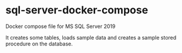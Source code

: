 # sql-server-docker-compose

Docker compose file for MS SQL Server 2019

It creates some tables, loads sample data and creates a sample stored procedure on the database.
